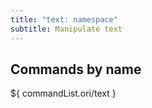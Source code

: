 ```yaml
---
title: "text: namespace"
subtitle: Manipulate text
---
```


## Commands by name

${ commandList.ori/text }
